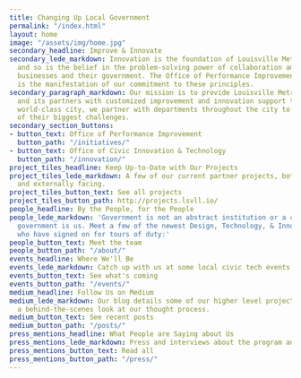```yaml
---
title: Changing Up Local Government
permalink: "/index.html"
layout: home
image: "/assets/img/home.jpg"
secondary_headline: Improve & Innovate
secondary_lede_markdown: Innovation is the foundation of Louisville Metro Government,
  and so is the belief in the problem-solving power of collaboration among citizens,
  businesses and their government. The Office of Performance Improvement & Innovation
  is the manifestation of our commitment to these principles.
secondary_paragraph_markdown: Our mission is to provide Louisville Metro Government
  and its partners with customized improvement and innovation support to create a
  world-class city, we partner with departments throughout the city to tackle some
  of their biggest challenges.
secondary_section_buttons:
- button_text: Office of Performance Improvement
  button_path: "/initiatives/"
- button_text: Office of Civic Innovation & Technology
  button_path: "/innovation/"
project_tiles_headline: Keep Up-to-Date with Our Projects
project_tiles_lede_markdown: A few of our current partner projects, both internal
  and externally facing.
project_tiles_button_text: See all projects
project_tiles_button_path: http://projects.lsvll.io/
people_headline: By the People, for the People
people_lede_markdown: 'Government is not an abstract institution or a concept. Our
  government is us. Meet a few of the newest Design, Technology, & Innovation Fellows
  who have signed on for tours of duty:'
people_button_text: Meet the team
people_button_path: "/about/"
events_headline: Where We'll Be
events_lede_markdown: Catch up with us at some local civic tech events.
events_button_text: See what's coming
events_button_path: "/events/"
medium_headline: Follow Us on Medium
medium_lede_markdown: Our blog details some of our higher level projects, and gives
  a behind-the-scenes look at our thought process.
medium_button_text: See recent posts
medium_button_path: "/posts/"
press_mentions_headline: What People are Saying about Us
press_mentions_lede_markdown: Press and interviews about the program and projects.
press_mentions_button_text: Read all
press_mentions_button_path: "/press/"
---
```


